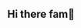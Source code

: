 ## Hi there fam👋

<!--
**Mariyamlikescola/Mariyamlikescola** is a ✨ _special_ ✨ repository because its `README.md` (this file) appears on your GitHub profile.

Here are some ideas to get you started:

- 🔭 I’m currently working on learning how to work properly with python
- 🌱 I’m currently learning Python
- 👯 I’m looking to collaborate on...
- 🤔 I’m looking for help with life
- 💬 Ask me about videogames
- 📫 How to reach me: Through my email 
- 😄 Pronouns: she/her rawr
- ⚡ Fun fact: My username is very real
-->
